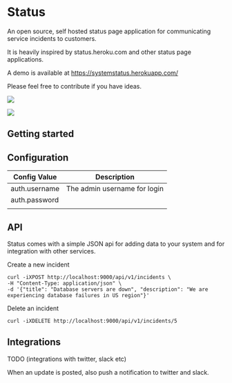 # Status

An open source, self hosted status page application for communicating service incidents to customers.

It is heavily inspired by status.heroku.com and other status page applications.

A demo is available at https://systemstatus.herokuapp.com/

Please feel free to contribute if you have ideas.

![](https://raw.githubusercontent.com/owainlewis/status/master/public/images/preview.png)

![](https://raw.githubusercontent.com/owainlewis/status/master/public/images/preview2.png)

## Getting started

## Configuration

| Config Value  | Description                  |
|---------------|------------------------------|
| auth.username | The admin username for login |
| auth.password |                              |
|               |                              |

## API

Status comes with a simple JSON api for adding data to your system and for integration with other services.

Create a new incident

```
curl -iXPOST http://localhost:9000/api/v1/incidents \
-H "Content-Type: application/json" \
-d '{"title": "Database servers are down", "description": "We are experiencing database failures in US region"}'
```

Delete an incident

```
curl -iXDELETE http://localhost:9000/api/v1/incidents/5
```

## Integrations

TODO (integrations with twitter, slack etc)

When an update is posted, also push a notification to twitter and slack.




